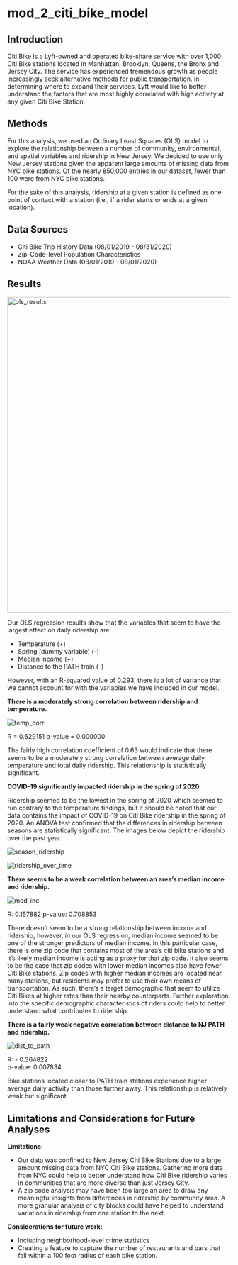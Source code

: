 # mod_2_citi_bike_model

## Introduction

Citi Bike is a Lyft-owned and operated bike-share service with over 1,000 Citi Bike stations located in Manhattan, Brooklyn, Queens, the Bronx and Jersey City. The service has experienced tremendous growth as people increasingly seek alternative methods for public transportation. In determining where to expand their services, Lyft would like to better understand the factors that are most highly correlated with high activity at any given Citi Bike Station.

## Methods

For this analysis, we used an Ordinary Least Squares (OLS) model to explore the relationship between a number of community, environmental, and spatial variables and ridership in New Jersey. We decided to use only New Jersey stations given the apparent large amounts of missing data from NYC bike stations. Of the nearly 850,000 entries in our dataset, fewer than 100 were from NYC bike stations.

For the sake of this analysis, ridership at a given station is defined as one point of contact with a station (i.e., if a rider starts or ends at a given location).

## Data Sources

- Citi Bike Trip History Data (08/01/2019 - 08/31/2020)
- Zip-Code-level Population Characteristics
- NOAA Weather Data (08/01/2019 - 08/01/2020)

## Results

<img width="712" alt="ols_results" src="https://user-images.githubusercontent.com/64563191/93050809-84cbca80-f631-11ea-9d81-0429d9146035.png">

Our OLS regression results show that the variables that seem to have the largest effect on daily ridership are:
- Temperature (+)
- Spring (dummy variable) (-)
- Median income (+)
- Distance to the PATH train (-)

However, with an R-squared value of 0.293, there is a lot of variance that we cannot account for with the variables we have included in our model.

**There is a moderately strong correlation between ridership and temperature.**

![temp_corr]('/Users/jmirabito/Desktop/temp_corr.png')

R = 0.629151
p-value = 0.000000

The fairly high correlation coefficient of 0.63 would indicate that there seems to be a moderately strong correlation between average daily temperature and total daily ridership. This relationship is statistically significant.

**COVID-19 significantly impacted ridership in the spring of 2020.** 

Ridership seemed to be the lowest in the spring of 2020 which seemed to run contrary to the temperature findings, but it should be noted that our data contains the impact of COVID-19 on Citi Bike ridership in the spring of 2020. An ANOVA test confirmed that the differences in ridership between seasons are statistically significant. The images below depict the ridership over the past year.

![season_ridership]('/Users/jmirabito/Desktop/season_ridership.png')

![ridership_over_time]('/Users/jmirabito/Desktop/ridership_over_time.png')

**There seems to be a weak correlation between an area’s median income and ridership.**

![med_inc](https://user-images.githubusercontent.com/64563191/93050920-b5abff80-f631-11ea-9fe2-3fd094f67d6e.png)

R: 0.157882
p-value: 0.708853

There doesn’t seem to be a strong relationship between income and ridership, however, in our OLS regression, median income seemed to be one of the stronger predictors of median income. In this particular case, there is one zip code that contains most of the area’s citi bike stations and it’s likely median income is acting as a proxy for that zip code. It also seems to be the case that zip codes with lower median incomes also have fewer Citi Bike stations. Zip codes with higher median incomes are located near many stations, but residents may prefer to use their own means of transportation. As such, there’s a target demographic that seem to utilize Citi Bikes at higher rates than their nearby counterparts. Further exploration into the specific demographic characteristics of riders could help to better understand what contributes to ridership.

**There is a fairly weak negative correlation between distance to NJ PATH and ridership.** 

![dist_to_path]('/Users/jmirabito/Desktop/dist_to_path.png')

R: - 0.364822    
p-value: 0.007834

Bike stations located closer to PATH train stations experience higher average daily activity than those further away. This relationship is relatively weak but significant.


## Limitations and Considerations for Future Analyses

**Limitations:**
- Our data was confined to New Jersey Citi Bike Stations due to a large amount missing data from NYC Citi Bike stations. Gathering more data from NYC could help to better understand how Citi Bike ridership varies in communities that are more diverse than just Jersey City.
- A zip code analysis may have been too large an area to draw any meaningful insights from differences in ridership by community area. A more granular analysis of city blocks could have helped to understand variations in ridership from one station to the next.

**Considerations for future work:**
- Including neighborhood-level crime statistics
- Creating a feature to capture the number of  restaurants and bars that fall within a 100 foot radius of each bike station.
